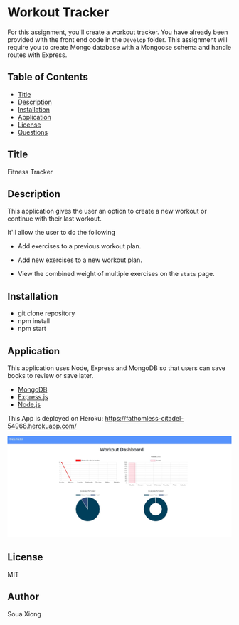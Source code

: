 # Workout Tracker

For this assignment, you'll create a workout tracker. You have already been provided with the front end code in the `Develop` folder. This assignment will require you to create Mongo database with a Mongoose schema and handle routes with Express.

## Table of Contents
  * [Title](#Title)
  * [Description](#Description)
  * [Installation](#Installation)
  * [Application](#Application)
  * [License](#license)
  * [Questions](#Questions)

## Title
Fitness Tracker

## Description
This application gives the user an option to create a new workout or continue with their last workout.

It'll allow the user to do the following

  * Add exercises to a previous workout plan.

  * Add new exercises to a new workout plan.

  * View the combined weight of multiple exercises on the `stats` page.

## Installation
* git clone repository
* npm install
* npm start

## Application
This application uses Node, Express and MongoDB so that users can save books to review or save later.

- [MongoDB](https://mongodb.com)
- [Express.js](https://expressjs.com)
- [Node.js](https://nodejs.org/en/)

This App is deployed on Heroku: https://fathomless-citadel-54968.herokuapp.com/

![myimage-alt-tag](https://github.com/sxiong6901/FitnessTracker/blob/master/public/assets/Fitness%20Dashboard.JPG)

## License
MIT

## Author
Soua Xiong
